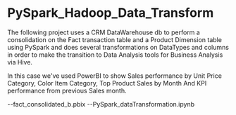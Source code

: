 # PySpark_Hadoop_Data_Transform

 The following project uses a CRM DataWarehouse db to perform a consolidation on the Fact transaction table and a Product Dimension table
using PySpark and does several transformations on DataTypes and columns in order to make the transition to Data Analysis tools for Business Analysis via Hive.

In this case we've used PowerBI to show Sales performance by Unit Price Category, Color Item Category, Top Product Sales by Month And KPI performance from previous
Sales month.


--fact_consolidated_b.pbix
--PySpark_dataTransformation.ipynb




